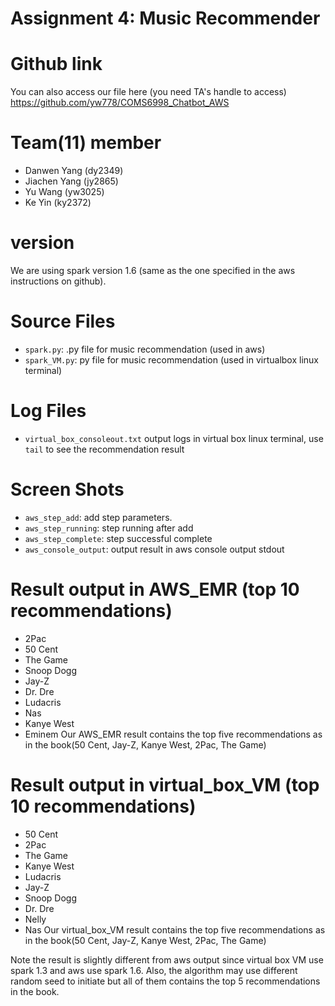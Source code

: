 # Assignment 4: Music Recommender

# Github link
You can also access our file here (you need TA's handle to access)
https://github.com/yw778/COMS6998_Chatbot_AWS

# Team(11) member
- Danwen Yang (dy2349)
- Jiachen Yang (jy2865)
- Yu Wang (yw3025)
- Ke Yin (ky2372)

# version 
We are using spark version 1.6 (same as the one specified in the aws instructions on github).
 
# Source Files
- `spark.py`: .py file for music recommendation (used in aws)
- `spark_VM.py`: py file for music recommendation (used in virtualbox linux terminal)


# Log Files
- `virtual_box_consoleout.txt` output logs in virtual box linux terminal, use `tail` to see
the recommendation result 

# Screen Shots
- `aws_step_add`: add step parameters.
- `aws_step_running`: step running after add
- `aws_step_complete`:  step successful complete
- `aws_console_output`:  output result in aws console output stdout

# Result output in AWS_EMR (top 10 recommendations)
- 2Pac
- 50 Cent
- The Game
- Snoop Dogg
- Jay-Z
- Dr. Dre
- Ludacris
- Nas
- Kanye West
- Eminem
Our AWS_EMR result contains the top five recommendations as in the book(50 Cent, Jay-Z, Kanye West, 2Pac, The Game)


# Result output in virtual_box_VM (top 10 recommendations)
- 50 Cent
- 2Pac
- The Game
- Kanye West
- Ludacris
- Jay-Z
- Snoop Dogg
- Dr. Dre
- Nelly
- Nas
Our virtual_box_VM result contains the top five recommendations as in the book(50 Cent, Jay-Z, Kanye West, 2Pac, The Game)

Note the result is slightly different from aws output since virtual box VM use spark 1.3 and aws use spark 1.6.
Also, the algorithm may use different random seed to initiate but all of them contains the top 5 recommendations in the book.